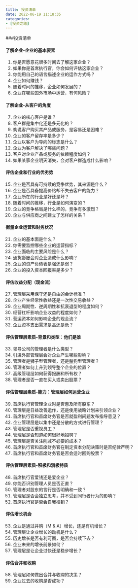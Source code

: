 ```yaml
---
title: 投资清单
date: 2022-06-19 11:18:35
categories: 
- [投资之路]
---
```


###投资清单

#### 了解企业-企业的基本要素

1. 你是否愿意花很多时间去了解这家企业？
2. 如果你是首席执行官，你会如何评估这家企业？
3. 你能用自己的语言描述企业的运作方式吗？
4. 企业如何赚钱？
5. 随着时间的推移，企业如何发展的？
6. 企业在哪些国外市场中运营，有何风险？

#### 了解企业-从客户的角度

7. 企业的核心客户是谁？
8. 客户群是集中化还是多元化的？
9. 劝说客户购买其产品或服务，是容易还是困难？
10. 企业的客户留存率是多少？
11. 企业以客户为导向的标志是什么？
12. 企业为客户解决了哪些问题？
13. 客户对企业产品或服务的依赖程度如何？
14. 如果某家企业明天消失，会对客户群造成什么影响？

#### 评估企业和行业的优劣势

15. 企业是否具有可持续的竞争优势，其来源是什么？
16. 企业是否具备提高价格却不失去客户的能力？
17. 企业所在的行业是好还是坏？
18. 随着时间的推移，行业是如何演变的？
19. 企业的竞争格局是什么样的，竞争有多激烈？
20. 企业与供应商之间建立了怎样的关系？

#### 衡量企业运营和财务状况

21. 企业的基本面是什么？
22. 你需要监控哪些企业的运营指标？
23. 企业面临的主要风险是什么？
24. 通货膨胀会对企业造成什么影响？
25. 企业的资产负债表是强还是弱？
26. 企业的投入资本回报率是多少？

#### 评估收益分配（现金流）

27. 管理层采用保守还是自由的会计标准？
28. 企业产生经常性收益还是一次性交易收益？
29. 企业周期性、逆周期性和抗衰退型的程度如何？
30. 经营杠杆影响企业收益的程度如何？
31. 营运资本如何影响企业的现金流？
32. 企业资本支出需求是高还是低？

#### 评估管理层素质-背景和类型：他们是谁

33. 领导公司的管理者是什么类型？
34. 引进外部管理层会对企业产生哪些影响？
35. 管理者是狮子型管理者，还是鬣狗型管理者？
36. 管理者如何上升到领导整个企业的位置？
37. 高级管理层如何获得报酬和所有权？
38. 管理者是否一直在买入或卖出股票？

#### 评估管理层素质-能力：管理层如何运营企业

39. 首席执行官管理企业时是否惠及所有股东？
40. 管理层是日益改善运作，还是使用战略计划来引领企业？
41. 首席执行官和首席财务官是否就盈利问题发布指导意见？
42. 企业管理层是以集中还是分散的方式进行管理？
43. 管理层是否重视员工？
44. 管理层是否知道如何很好地招聘？
45. 管理层是否关注削减不必要的成本？
46. 首席执行官和首席财务官在制定资本分配决策时是否纪律严明？
47. 首席执行官和首席财务官是否会适时回购股票？

#### 评估管理层素质-积极和消极特质

48. 首席执行官爱钱还是爱企业？
49. 你能否识别管理人员是否正直？
50. 管理者对股东的言行是否明确和一致？
51. 管理层是否会独立思考，并不受到同行者行为的影响？
52. 首席执行官是否会自我推销？

#### 评估增长机会

53. 企业是通过并购（M & A）增长，还是有机增长？
54. 管理层让企业增长的动机是什么？
55. 历史增长是否有利可图，是否会持续下去？
56. 企业未来的增长前景如何？
57. 管理层是让企业过快还是稳步增长？

#### 评估合并和收购

58. 管理层如何做出合并与收购的决策？
59. 企业过去的收购是否成功？
